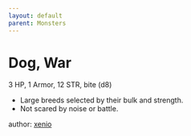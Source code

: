 ```yaml
---
layout: default
parent: Monsters 
--- 
```

# Dog, War
3 HP, 1 Armor, 12 STR, bite (d8)  
- Large breeds selected by their bulk and strength.  
- Not scared by noise or battle.  

author: [xenio](https://xenioinabottle.blogspot.com) 
